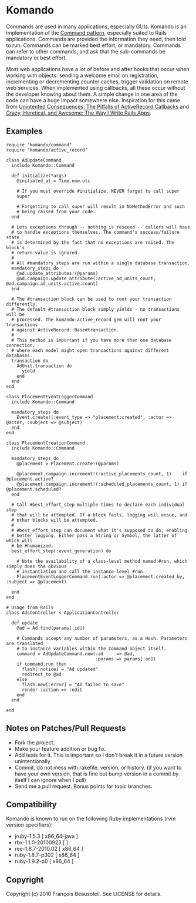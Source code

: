 Komando
=======

Commands are used in many applications, especially GUIs. Komando is an implementation of the [Command pattern][1],
especially suited to Rails applications. Commands are provided the information they need, then told to run. Commands
can be marked best effort, or mandatory. Commands can refer to other commands, and ask that the sub-commands be
mandatory or best effort.

Most web applications have a lot of before and after hooks that occur when working with objects: sending a
welcome email on registration, incrementing or decrementing counter caches, trigger validation on remote web
services. When implemented using callbacks, all these occur without the developer knowing about them. A
simple change in one area of the code can have a huge impact somewhere else. Inspiration for this came from
[Unintented Consequences: The Pitfalls of ActiveRecord Callbacks][2] and
[Crazy, Heretical, and Awesome: The Way I Write Rails Apps][3].


Examples
--------

    require "komando/command"
    require "komando/active_record"

    class AdUpdateCommand
      include Komando::Command

      def initialize(*args)
        @initiated_at = Time.now.utc

        # If you must override #initialize, NEVER forget to call super
        super

        # Forgetting to call super will result in NoMethodError and such
        # being raised from your code.
      end

      # Lets exceptions through -- nothing is rescued -- callers will have
      # to handle exceptions themselves. The command's success/failure state
      # is determined by the fact that no exceptions are raised. The block's
      # return value is ignored.
      #
      # All #mandatory_steps are run within a single database transaction.
      mandatory_steps do
        @ad.update_attributes!(@params)
        @ad.campaign.update_attribute(:active_ad_units_count, @ad.campaign.ad_units.active.count)
      end

      # The #transaction block can be used to root your transaction differently.
      # The default #transaction block simply yields - no transactions will be
      # processed. The komando-active_record gem will root your transactions
      # against ActiveRecord::Base#transaction.
      #
      # This method is important if you have more than one database connection,
      # where each model might open transactions against different databases.
      transaction do
        AdUnit.transaction do
          yield
        end
      end
    end

    class PlacementEventLoggerCommand
      include Komando::Command

      mandatory_steps do
        Event.create!(:event_type => "placement:created", :actor => @actor, :subject => @subject)
      end
    end

    class PlacementCreationCommand
      include Komando::Command

      mandatory_steps do
        @placement = Placement.create!(@params)

        @placement.campaign.increment!(:active_placements_count, 1)    if @placement.active?
        @placement.campaign.increment!(:scheduled_placements_count, 1) if @placement.scheduled?
      end

      # Call #best_effort_step multiple times to declare each individual step
      # that will be attempted. If a block fails, logging will ensue, and
      # other blocks will be attempted.
      #
      # #best_effort_step can document what it's supposed to do, enabling
      # better logging. Either pass a String or Symbol, the latter of which will
      # be #humanized.
      best_effort_step(:event_generation) do

        # Note the availability of a class-level method named #run, which simply does the obvious
        # instantiation and call the instance-level #run.
        PlacementEventLoggerCommand.run(:actor => @placement.created_by, :subject => @placement)

      end
    end

    # Usage from Rails
    class AdsController < ApplicationController

      def update
        @ad = Ad.find(params[:id])

        # Commands accept any number of parameters, as a Hash. Parameters are translated
        # to instance variables within the Command object itself.
        command = AdUpdateCommand.new(:ad     => @ad,
                                      :params => params[:ad])
        if command.run then
          flash[:notice] = "Ad updated"
          redirect_to @ad
        else
          flash.new[:error] = "Ad failed to save"
          render :action => :edit
        end
      end

    end


Notes on Patches/Pull Requests
-----------------------------

* Fork the project.
* Make your feature addition or bug fix.
* Add tests for it. This is important so I don't break it in a
  future version unintentionally.
* Commit, do not mess with rakefile, version, or history.
  (if you want to have your own version, that is fine but bump version in a commit by itself I can ignore when I pull)
* Send me a pull request. Bonus points for topic branches.


Compatibility
-------------

Komando is known to run on the following Ruby implementations (rvm version specifiers):

* jruby-1.5.3 [ x86_64-java ]
* rbx-1.1.0-20100923 [ ]
* ree-1.8.7-2010.02 [ x86_64 ]
* ruby-1.8.7-p302 [ x86_64 ]
* ruby-1.9.2-p0 [ x86_64 ]


Copyright
---------

Copyright (c) 2010 François Beausoleil. See LICENSE for details.

  [1]: http://en.wikipedia.org/wiki/Command_pattern
  [2]: http://blog.teksol.info/2010/09/28/unintented-consequences-the-pitfalls-of-activerecord-callbacks.html
  [3]: http://jamesgolick.com/2010/3/14/crazy-heretical-and-awesome-the-way-i-write-rails-apps.html
